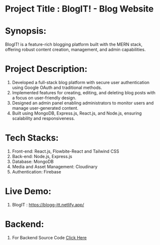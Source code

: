 # Project Title : BlogIT! - Blog Website

# Synopsis:

BlogIT! is a feature-rich blogging platform built with the MERN stack, offering robust content creation, management, and admin capabilities.

# Project Description:

1. Developed a full-stack blog platform with secure user authentication using Google OAuth and traditional methods.
2. Implemented features for creating, editing, and deleting blog posts with a focus on user-friendly design.
3. Designed an admin panel enabling administrators to monitor users and manage user-generated content.
4. Built using MongoDB, Express.js, React.js, and Node.js, ensuring scalability and responsiveness.

# Tech Stacks:

1. Front-end: React.js, Flowbite-React and Tailwind CSS
2. Back-end: Node.js, Express.js
3. Database: MongoDB
4. Media and Asset Management: Cloudinary
5. Authentication: Firebase

# Live Demo:

1. BlogIT : https://blogg-itt.netlify.app/

# Backend:

1. For Backend Source Code [Click Here](https://github.com/MohamedUmar083/BlogIT_Backend)
